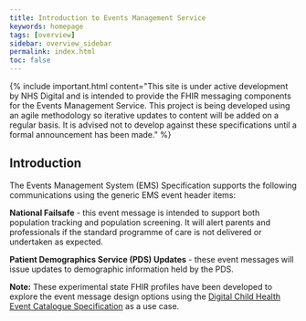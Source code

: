 ```yaml
---
title: Introduction to Events Management Service
keywords: homepage
tags: [overview]
sidebar: overview_sidebar
permalink: index.html
toc: false
---
```


{% include important.html content="This site is under active development by NHS Digital and is intended to provide the FHIR messaging components for the Events Management Service. This project is being developed using an agile methodology so iterative updates to content will be added on a regular basis.  It is advised not to develop against these specifications until a formal announcement has been made." %}

## Introduction ##

The Events Management System (EMS) Specification supports the following communications using the generic EMS event header items:

**National Failsafe** - this event message is intended to support both population tracking and population screening. It will alert  parents and professionals if the standard programme of care is not delivered or undertaken as expected.

**Patient Demographics Service (PDS) Updates** - these event messages will issue updates to demographic information held by the PDS.
 
**Note:** These experimental state FHIR profiles have been developed to explore the event message design options using the [Digital Child Health Event Catalogue Specification](https://nhsconnect.github.io/Digital-Child-Health/Generated/Chapter.1.About/index.html) as a use case. 